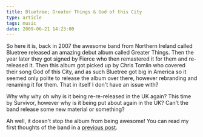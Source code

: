 ```yaml
---
title: Bluetree; Greater Things & God of this City
type: article
tags: music
date: 2009-06-21 14:23:00
---
```


So here it is, back in 2007 the awesome band from Northern Ireland called Bluetree released an amazing debut album called Greater Things. Then the year later they got signed by Fierce who then remastered it for them and re-released it. Then this album got picked up by Chris Tomlin who covered their song God of this City, and as such Bluetree got big in America so it seemed only polite to release the album over there, however rebranding and renaming it for them. That in itself I don't have an issue with?

Why why why oh why is it being re-re-released in the UK again? This time by Survivor, however why is it being put about again in the UK? Can't the band release some new material or something?

Ah well, it doesn't stop the album from being awesome! You can read my first thoughts of the band in a [previous post](/blog/2008/bluetree-greater-things/).
